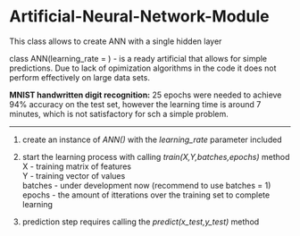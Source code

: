 # Artificial-Neural-Network-Module
This class allows to create ANN with a single hidden layer

class ANN(learning_rate = ) - is a ready artificial that allows for simple predictions. Due to lack of opimization algorithms in the code it does not perform effectively on large data sets. 

**MNIST handwritten digit recognition:**  25 epochs were needed to achieve 94% accuracy on the test set, however the learning time is around 7 minutes, which is not satisfactory for sch a simple problem.

____________________________________________________________________________________________________________________

1) create an instance of *ANN()* with the *learning_rate* parameter included

2) start the learning process with calling *train(X,Y,batches,epochs)* method<br />
  X - training matrix of features<br />
  Y - training vector of values<br />
  batches - under development now (recommend to use batches = 1)<br />
  epochs - the amount of itterations over the training set to complete learning

3) prediction step requires calling the *predict(x_test,y_test)* method
